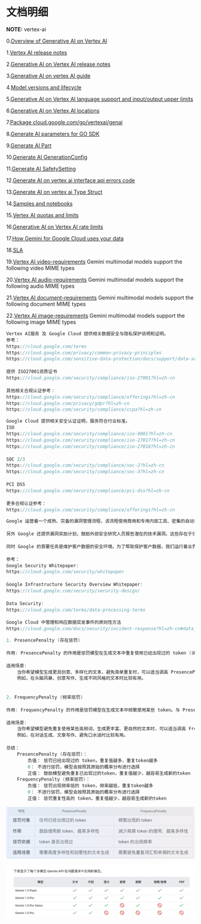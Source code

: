 # 文档明细

**NOTE:** vertex-ai

0.[Overview of Generative AI on Vertex AI](https://cloud.google.com/vertex-ai/generative-ai/docs)

1.[Vertex AI release notes](https://cloud.google.com/vertex-ai/generative-ai/docs/release-notes)

2.[Generative AI on Vertex AI release notes](https://cloud.google.com/vertex-ai/generative-ai/docs/release-notes-archive)

3.[Generative AI on vertex AI guide](https://cloud.google.com/vertex-ai/generative-ai/docs/model-reference/inference)

4.[Model versions and lifecycle](https://cloud.google.com/vertex-ai/generative-ai/docs/learn/model-versions)

5.[Generative AI on Vertex AI language support and input/output upper limits ](https://cloud.google.com/vertex-ai/generative-ai/docs/learn/models?hl=zh-cn#gemini-models)

6.[Generative AI on Vertex AI locations](https://cloud.google.com/vertex-ai/generative-ai/docs/learn/locations#middle-east)

7.[Package cloud.google.com/go/vertexai/genai](https://cloud.google.com/vertex-ai/generative-ai/docs/reference/go/latest/genai#cloud_google_com_go_vertexai_genai_Client_CreateCachedContent)

8.[Generate AI parameters for GO SDK](https://cloud.google.com/vertex-ai/generative-ai/docs/reference/rpc/google.cloud.aiplatform.v1#google.cloud.aiplatform.v1.GenerateContentResponse)

9.[Generate AI Part](//https://cloud.google.com/vertex-ai/generative-ai/docs/reference/rpc/google.cloud.aiplatform.v1#google.cloud.aiplatform.v1.Part)

10.[Generate AI GenerationConfig](https://cloud.google.com/vertex-ai/generative-ai/docs/reference/rpc/google.cloud.aiplatform.v1#google.cloud.aiplatform.v1.GenerationConfig)

11.[Generate AI SafetySetting](https://cloud.google.com/vertex-ai/generative-ai/docs/model-reference/inference#safetysetting)

12.[Generate AI on vertex ai interface api errors code](https://cloud.google.com/vertex-ai/generative-ai/docs/model-reference/api-errors)

13.[Generate AI on vertex ai Type Struct](https://cloud.google.com/go/docs/reference/cloud.google.com/go/ai/latest/generativelanguage/apiv1/generativelanguagepb#variables)

14.[Samples and notebooks](https://cloud.google.com/vertex-ai/generative-ai/docs/samples/generativeaionvertexai-stream-multimodality-basic)

15.[Vertex AI quotas and limits](https://cloud.google.com/vertex-ai/docs/quotas)

16.[Generative AI on Vertex AI rate limits](https://cloud.google.com/vertex-ai/generative-ai/docs/quotas)

17.[How Gemini for Google Cloud uses your data](https://cloud.google.com/gemini/docs/discover/data-governance)

18.[SLA](https://cloud.google.com/vertex-ai/sla?hl=en)

19.[Vertex AI video-requirements](https://cloud.google.com/vertex-ai/generative-ai/docs/multimodal/video-understanding#video-requirements) Gemini multimodal models support the following video MIME types

20.[Vertex AI audio-requirements](https://cloud.google.com/vertex-ai/generative-ai/docs/multimodal/audio-understanding#audio-requirements) Gemini multimodal models support the following audio MIME types

21.[Vertex AI document-requirements](https://cloud.google.com/vertex-ai/generative-ai/docs/multimodal/document-understanding#document-requirements) Gemini multimodal models support the following document MIME types

22.[Vertex AI image-requirements](https://cloud.google.com/vertex-ai/generative-ai/docs/multimodal/image-understanding#image-requirements) Gemini multimodal models support the following image MIME types

```go
Vertex AI服务 及 Google Cloud 提供相关数据安全与隐私保护说明和证明。
参考：
https://cloud.google.com/terms
https://cloud.google.com/privacy/common-privacy-principles
https://cloud.google.com/sensitive-data-protection/docs/support/data-security?hl=zh-cn

提供 ISO27001资质证书
https://cloud.google.com/security/compliance/iso-27001?hl=zh-cn

其他相关合规认证参考：
https://cloud.google.com/security/compliance/offerings?hl=zh-cn
https://cloud.google.com/privacy/gdpr?hl=zh-cn
https://cloud.google.com/security/compliance/ccpa?hl=zh-cn
```

```go
Google Cloud 提供相关安全认证证明，服务符合行业标准。
ISO
https://cloud.google.com/security/compliance/iso-9001?hl=zh-cn
https://cloud.google.com/security/compliance/iso-27017?hl=zh-cn
https://cloud.google.com/security/compliance/iso-27018?hl=zh-cn

SOC 2/3
https://cloud.google.com/security/compliance/soc-2?hl=zh-cn
https://cloud.google.com/security/compliance/soc-3?hl=zh-cn

PCI DSS
https://cloud.google.com/security/compliance/pci-dss?hl=zh-cn

更多合规认证参考：
https://cloud.google.com/security/compliance/offerings?hl=zh-cn
```

```go
Google 运营着一个成熟、完备的漏洞管理流程，该流程使用商用和专用内部工具、密集的自动和手动渗透工作、质量保证流程、软件安全审查和外部审计的组合来主动扫描安全威胁。漏洞管理团队负责跟踪和跟进漏洞。一旦发现需要修复的漏洞，就会记录下来，根据严重程度确定优先级，并指定所有者。漏洞管理团队会跟踪此类问题并经常跟进，直到他们能够确认问题已得到修复。Google 还与安全研究社区的成员保持联系并进行交流，以跟踪 Google 服务和开源工具中报告的问题。

另外 Google 还提供漏洞奖励计划，鼓励外部安全研究人员报告潜在的技术漏洞。这些存在于归 Google 所有的浏览器扩展程序、移动应用和 Web 应用中的漏洞，可能会影响用户数据机密性或完整性，因此 Google 鼓励此类报告并给予奖金作为奖励。

同时 Google 的首要任务是维护客户数据的安全环境。为了帮助保护客户数据，我们运行着业界领先的信息安全操作系统，该操作流程结合了严格的流程、专家级突发事件响应团队以及多层信息安全和隐私基础架构。

参考：
Google Security Whitepaper:
https://cloud.google.com/security/whitepaper

Google Infrastructure Security Overview Whitepaper:
https://cloud.google.com/security/security-design/

Data Security:
https://cloud.google.com/terms/data-processing-terms

Google Cloud 中管理和响应数据突发事件的原则性方法
https://cloud.google.com/docs/security/incident-response?hl=zh-cn#data_incident_response_process_2

```

```go
1. PresencePenalty (存在惩罚)

作用: PresencePenalty 的作用是惩罚模型在生成文本中重复使用已经出现过的 token (词或子词)。它鼓励模型尝试使用新的、之前未出现过的 token，从而提高文本的多样性。

适用场景:
    当你希望模型生成更具创意、多样化的文本，避免简单重复时，可以适当调高 PresencePenalty 的值。
    例如，在头脑风暴、创意写作、生成不同风格的文本时比较有用。


2. FrequencyPenalty (频率惩罚)

作用: FrequencyPenalty 的作用是惩罚模型在生成文本中频繁使用某些 token。与 PresencePenalty 不同，它关注的是 token 出现的次数，而不是是否出现过。它鼓励模型减少高频词的使用，从而提高文本的多样性。

适用场景:
    当你希望模型避免重复使用某些高频词，生成更丰富、更自然的文本时，可以适当调高 FrequencyPenalty 的值。
    例如，在对话生成、文章写作、避免口水话时比较有用。

总结：
    PresencePenalty (存在惩罚)：
        负值： 惩罚已经出现过的 token，重复值越多，重复token越多
        0： 不进行惩罚，模型会按照其原始的概率分布进行选择
        正值： 鼓励模型避免重复已出现过的token，重复值越少，越容易生成新的token
    FrequencyPenalty (频率惩罚)：
        负值： 惩罚出现频率低的 token，频率越低，重复token越多
        0： 不进行惩罚，模型会按照其原始的概率分布进行选择
        正值： 惩罚重复性高的 token，重复值越少，越容易生成新的token
```

![presence/frequency](image-1.png)

![image](image.png)

